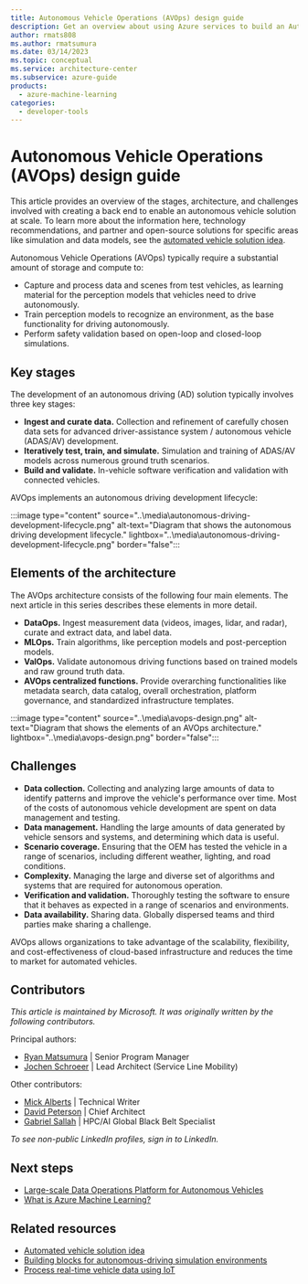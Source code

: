 ```yaml
---
title: Autonomous Vehicle Operations (AVOps) design guide
description: Get an overview about using Azure services to build an Autonomous Vehicle Operations (AVOps) solution.
author: rmats808
ms.author: rmatsumura
ms.date: 03/14/2023
ms.topic: conceptual
ms.service: architecture-center
ms.subservice: azure-guide
products:
  - azure-machine-learning
categories: 
  - developer-tools
---
```


# Autonomous Vehicle Operations (AVOps) design guide

This article provides an overview of the stages, architecture, and challenges involved with creating a back end to enable an autonomous vehicle solution at scale. To learn more about the information here, technology recommendations, and partner and open-source solutions for specific areas like simulation and data models, see the [automated vehicle solution idea](avops-architecture.yml).

Autonomous Vehicle Operations (AVOps) typically require a substantial amount of storage and compute to:
- Capture and process data and scenes from test vehicles, as learning material for the perception models that vehicles need to drive autonomously. 
- Train perception models to recognize an environment, as the base functionality for driving autonomously.
- Perform safety validation based on open-loop and closed-loop simulations.

## Key stages

The development of an autonomous driving (AD) solution typically involves three key stages: 

- **Ingest and curate data.** Collection and refinement of carefully chosen data sets for advanced driver-assistance system / autonomous vehicle (ADAS/AV) development.
- **Iteratively test, train, and simulate.** Simulation and training of ADAS/AV models across numerous ground truth scenarios.
- **Build and validate.** In-vehicle software verification and validation with connected vehicles.

AVOps implements an autonomous driving development lifecycle:  

:::image type="content" source="..\media\autonomous-driving-development-lifecycle.png" alt-text="Diagram that shows the autonomous driving development lifecycle." lightbox="..\media\autonomous-driving-development-lifecycle.png" border="false":::

## Elements of the architecture

The AVOps architecture consists of the following four main elements. The next article in this series describes these elements in more detail. 

- **DataOps.** Ingest measurement data (videos, images, lidar, and radar), curate and extract data, and label data.
- **MLOps.** Train algorithms, like perception models and post-perception models.
- **ValOps.** Validate autonomous driving functions based on trained models and raw ground truth data.
- **AVOps centralized functions.** Provide overarching functionalities like metadata search, data catalog, overall orchestration, platform governance, and standardized infrastructure templates.

:::image type="content" source="..\media\avops-design.png" alt-text="Diagram that shows the elements of an AVOps architecture." lightbox="..\media\avops-design.png" border="false":::

## Challenges

- **Data collection.** Collecting and analyzing large amounts of data to identify patterns and improve the vehicle's performance over time. Most of the costs of autonomous vehicle development are spent on data management and testing.
- **Data management.** Handling the large amounts of data generated by vehicle sensors and systems, and determining which data is useful.
- **Scenario coverage.** Ensuring that the OEM has tested the vehicle in a range of scenarios, including different weather, lighting, and road conditions.
- **Complexity.** Managing the large and diverse set of algorithms and systems that are required for autonomous operation.
- **Verification and validation.** Thoroughly testing the software to ensure that it behaves as expected in a range of scenarios and environments.
- **Data availability.** Sharing data. Globally dispersed teams and third parties make sharing a challenge.

AVOps allows organizations to take advantage of the scalability, flexibility, and cost-effectiveness of cloud-based infrastructure and reduces the time to market for automated vehicles. 

## Contributors 

*This article is maintained by Microsoft. It was originally written by the following contributors.*

Principal authors: 

 - [Ryan Matsumura](https://www.linkedin.com/in/ryan-matsumura-4167257b/) | Senior Program Manager
 - [Jochen Schroeer](https://www.linkedin.com/in/jochen-schroeer/) | Lead Architect (Service Line Mobility)

Other contributors: 

 - [Mick Alberts](https://www.linkedin.com/in/mick-alberts-a24a1414/) | Technical Writer
 - [David Peterson](https://www.linkedin.com/in/david-peterson-64456021/) | Chief Architect
 - [Gabriel Sallah](https://www.linkedin.com/in/gabrielsallah/) | HPC/AI Global Black Belt Specialist

*To see non-public LinkedIn profiles, sign in to LinkedIn.*

## Next steps

- [Large-scale Data Operations Platform for Autonomous Vehicles](https://devblogs.microsoft.com/cse/2023/03/02/large-scale-data-operations-platform-for-autonomous-vehicles/)
- [What is Azure Machine Learning?](/azure/machine-learning/overview-what-is-azure-machine-learning)

## Related resources

- [Automated vehicle solution idea](avops-architecture.yml)
- [Building blocks for autonomous-driving simulation environments](../../industries/automotive/building-blocks-autonomous-driving-simulation-environments.yml)
- [Process real-time vehicle data using IoT](../../example-scenario/data/realtime-analytics-vehicle-iot.yml)